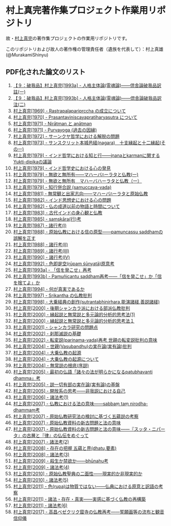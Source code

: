 # 村上真完著作集プロジェクト作業用リポジトリ

故・[村上真完](https://ja.wikipedia.org/wiki/%E6%9D%91%E4%B8%8A%E7%9C%9F%E5%AE%8C)の著作集プロジェクトの作業用リポジトリです。

このリポジトリおよび故人の著作権の管理責任者（遺族を代表して）：村上真雄(@MurakamiShinyu)

## PDF化された論文のリスト

1. [【９：破我品】村上真完[1993a] - 人格主体論(霊魂論)——倶舎論破我品訳註(一)](PDF/【９：破我品】村上真完[1993a]%20-%20人格主体論(霊魂論)——倶舎論破我品訳註(一).pdf)
1. [【９：破我品】村上真完[1993b] - 人格主体論(霊魂論)——倶舎論破我品訳注(二)](PDF/【９：破我品】村上真完[1993b]%20-%20人格主体論(霊魂論)——倶舎論破我品訳注(二).pdf)
1. [村上真完[1969] - Rastrapalapariprccha の成立について](PDF/村上真完[1969]%20-%20Rastrapalapariprccha%20の成立について.pdf)
1. [村上真完[1970] - Prasantaviniscayapratiharyasutra について](PDF/村上真完[1970]%20-%20Prasantaviniscayapratiharyasutra%20について.pdf)
1. [村上真完[1971] - Nirātman と anātman](PDF/村上真完[1971]%20-%20Nirātman%20と%20anātman.pdf)
1. [村上真完[1971] - Purvayoga (過去の因縁)](PDF/村上真完[1971]%20-%20Purvayoga%20(過去の因縁).pdf)
1. [村上真完[1972] - サーンクヤ哲学における解脱の問題](PDF/村上真完[1972]%20-%20サーンクヤ哲学における解脱の問題.pdf)
1. [村上真完[1973] - サンスクリット本城邑経(nagara)　十支縁起と十二縁起(その一)](PDF/村上真完[1973]%20-%20サンスクリット本城邑経(nagara)%E3%80%80十支縁起と十二縁起(その一).pdf)
1. [村上真完[1979] - インド哲学における知と行——jnanaとkarmanに関するYukti-dipikaの議論](PDF/村上真完[1979]%20-%20インド哲学における知と行——jnanaとkarmanに関するYukti-dipikaの議論.pdf)
1. [村上真完[1979] - インド哲学史における心の発見](PDF/村上真完[1979]%20-%20インド哲学史における心の発見.pdf)
1. [村上真完[1979] - 無欲と無所有——マハーバﾊーラタと仏教(一)](PDF/村上真完[1979]%20-%20無欲と無所有——マハーバﾊーラタと仏教(一).pdf)
1. [村上真完[1979] - 無欲と無所有　マハーバハーラタと仏教（一）](PDF/村上真完[1979]%20-%20無欲と無所有%E3%80%80マハーバハーラタと仏教（一）.pdf)
1. [村上真完[1979] - 知行併合説 (samuccaya-vada)](PDF/村上真完[1979]%20-%20知行併合説%20(samuccaya-vada).pdf)
1. [村上真完[1981] - 無常観と出家志向——マハーバﾊーラタと原始仏教](PDF/村上真完[1981]%20-%20無常観と出家志向——マハーバﾊーラタと原始仏教.pdf)
1. [村上真完[1982] - インド思想史における心の問題](PDF/村上真完[1982]%20-%20インド思想史における心の問題.pdf)
1. [村上真完[1982] - 仏の成道以前の物語と時間について](PDF/村上真完[1982]%20-%20仏の成道以前の物語と時間について.pdf)
1. [村上真完[1983] - 古代インドの身心観と仏教](PDF/村上真完[1983]%20-%20古代インドの身心観と仏教.pdf)
1. [村上真完[1985] - samskāra(行)考](PDF/村上真完[1985]%20-%20samskāra(行)考.pdf)
1. [村上真完[1987] - 諸行考(I)](PDF/村上真完[1987]%20-%20諸行考(I).pdf)
1. [村上真完[1988] - 原始仏教における信の原型——pamuncassu saddhamの誤解を正す](PDF/村上真完[1988]%20-%20原始仏教における信の原型——pamuncassu%20saddhamの誤解を正す.pdf)
1. [村上真完[1988] - 諸行考(II)](PDF/村上真完[1988]%20-%20諸行考(II).pdf)
1. [村上真完[1989] - 諸行考(III)](PDF/村上真完[1989]%20-%20諸行考(III).pdf)
1. [村上真完[1990] - 諸行考(IV)](PDF/村上真完[1990]%20-%20諸行考(IV).pdf)
1. [村上真完[1992] - 色即是空(rūpam śūnyatā)原意考](PDF/村上真完[1992]%20-%20色即是空(rūpam%20śūnyatā)原意考.pdf)
1. [村上真完[1993a] - 「信を発こせ」再考](PDF/村上真完[1993a]%20-%20「信を発こせ」再考.pdf)
1. [村上真完[1993b] - Pamuñicantu saddham再考——「信を発こせ」か「信を捨てよ」か](PDF/村上真完[1993b]%20-%20Pamuñicantu%20saddham再考——「信を発こせ」か「信を捨てよ」か.pdf)
1. [村上真完[1994] - 何が真実であるか](PDF/村上真完[1994]%20-%20何が真実であるか.pdf)
1. [村上真完[1997] - Srikantha の仏教批判](PDF/村上真完[1997]%20-%20Srikantha%20の仏教批判.pdf)
1. [村上真完[1998] - 大乗経典の創作(sutrantabhinirhara,能演諸経,善説諸経) ](PDF/村上真完[1998]%20-%20大乗経典の創作(sutrantabhinirhara,能演諸経,善説諸経)%20.pdf)
1. [村上真完[2000] - 後期シャンカラ派における部派仏教批判](PDF/村上真完[2000]%20-%20後期シャンカラ派における部派仏教批判.pdf)
1. [村上真完[2000] - 縁起説と無常説と多元論的分析的思考法(1)](PDF/村上真完[2000]%20-%20縁起説と無常説と多元論的分析的思考法(1).pdf)
1. [村上真完[2000] - 縁起説と無常説と多元論的分析的思考法１](PDF/村上真完[2000]%20-%20縁起説と無常説と多元論的分析的思考法１.pdf)
1. [村上真完[2001] - シャンカラ研究の問題点](PDF/村上真完[2001]%20-%20シャンカラ研究の問題点.pdf)
1. [村上真完[2002] - 刹那滅説の基礎](PDF/村上真完[2002]%20-%20刹那滅説の基礎.pdf)
1. [村上真完[2002] - 転変説(parinama-vada)再考 世親の転変説批判の意味](PDF/村上真完[2002]%20-%20転変説(parinama-vada)再考%20世親の転変説批判の意味.pdf)
1. [村上真完[2004] - 世親(Vasubandhu)の実在論(実有論)批判](PDF/村上真完[2004]%20-%20世親(Vasubandhu)の実在論(実有論)批判.pdf)
1. [村上真完[2004] - 大乗仏教の起源](PDF/村上真完[2004]%20-%20大乗仏教の起源.pdf)
1. [村上真完[2004] - 大乗仏教の起源について](PDF/村上真完[2004]%20-%20大乗仏教の起源について.pdf)
1. [村上真完[2004] - 無常説の根底(序説)](PDF/村上真完[2004]%20-%20無常説の根底(序説).pdf)
1. [村上真完[2005] - 最初の仏語「諸々の法が明らかになるpatubhavanti dhamma」考](PDF/村上真完[2005]%20-%20最初の仏語「諸々の法が明らかになるpatubhavanti%20dhamma」考.pdf)
1. [村上真完[2005] - 説一切有部の実在論(実有論)の基盤](PDF/村上真完[2005]%20-%20説一切有部の実在論(実有論)の基盤.pdf)
1. [村上真完[2005] - 開放系の思考——非我説における自己](PDF/村上真完[2005]%20-%20開放系の思考——非我説における自己.pdf)
1. [村上真完[2006] - 諸法考(1)](PDF/村上真完[2006]%20-%20諸法考(1).pdf)
1. [村上真完[2007] - 仏教における法の意味——sabbaṃ taṃ nirodha-dhammaṃ考](PDF/村上真完[2007]%20-%20仏教における法の意味——sabbaṃ%20taṃ%20nirodha-dhammaṃ考.pdf)
1. [村上真完[2007] - 原始仏教研究法の検討に基づく五蘊説の考察](PDF/村上真完[2007]%20-%20原始仏教研究法の検討に基づく五蘊説の考察.pdf)
1. [村上真完[2007] - 原始仏教資料の新古問題と法の意味](PDF/村上真完[2007]%20-%20原始仏教資料の新古問題と法の意味.pdf)
1. [村上真完[2007] - 原始仏教資料の新古問題と法の意味——『スッタ・ニパータ』の古層と『律』の仏伝をめぐって](PDF/村上真完[2007]%20-%20原始仏教資料の新古問題と法の意味——『スッタ・ニパータ』の古層と『律』の仏伝をめぐって.pdf)
1. [村上真完[2007] - 諸法考(2)](PDF/村上真完[2007]%20-%20諸法考(2).pdf)
1. [村上真完[2008] - 存在の把握 五蘊と界(dhatu,要素)](PDF/村上真完[2008]%20-%20存在の把握%20五蘊と界(dhatu,要素).pdf)
1. [村上真完[2008] - 諸法考(3)](PDF/村上真完[2008]%20-%20諸法考(3).pdf)
1. [村上真完[2009] - 殺生か禁欲か——bhūnahu考](PDF/村上真完[2009]%20-%20殺生か禁欲か——bhūnahu考.pdf)
1. [村上真完[2009] - 諸法考(4)](PDF/村上真完[2009]%20-%20諸法考(4).pdf)
1. [村上真完[2010] - 原始仏教聖典の二面性——現実的か非現実的か](PDF/村上真完[2010]%20-%20原始仏教聖典の二面性——現実的か非現実的か.pdf)
1. [村上真完[2010] - 諸法考(5)](PDF/村上真完[2010]%20-%20諸法考(5).pdf)
1. [村上真完[2011] - 色(rupa)は物質ではない——仏典における原意と訳語の考察](PDF/村上真完[2011]%20-%20色(rupa)は物質ではない——仏典における原意と訳語の考察.pdf)
1. [村上真完[2011] - 諸法・存在・真実——実感に基づく仏教の再構築](PDF/村上真完[2011]%20-%20諸法・存在・真実——実感に基づく仏教の再構築.pdf)
1. [村上真完[2011] - 諸法考(6)](PDF/村上真完[2011]%20-%20諸法考(6).pdf)
1. [村上真完[2017] - 高昌ベゼクリク窟寺の仏教再考——誓願画等の流布と観音信仰儀](PDF/村上真完[2017]%20-%20高昌ベゼクリク窟寺の仏教再考——誓願画等の流布と観音信仰儀.pdf)
